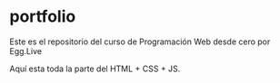 # portfolio
Este es el repositorio del curso de Programación Web desde cero por Egg.Live

Aquí esta toda la parte del HTML + CSS + JS.
